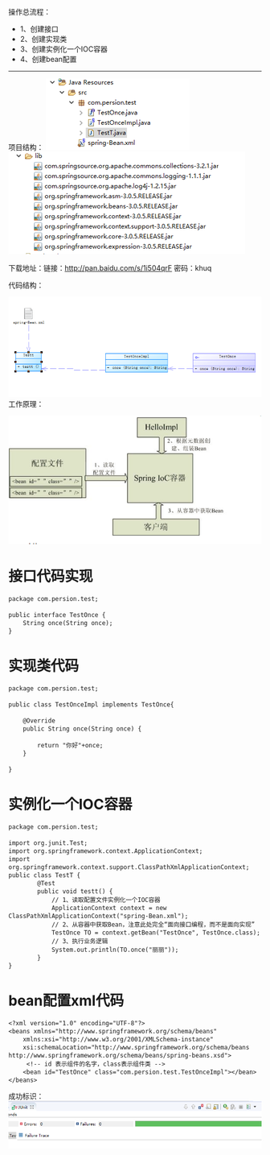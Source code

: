 操作总流程：
- 1、创建接口
- 2、创建实现类
- 3、创建实例化一个IOC容器
- 4、创建bean配置

----------
项目结构：
![](image/2-1.png)
![](image/2-2.png)

下载地址：链接：http://pan.baidu.com/s/1i504qrF 密码：khuq

代码结构： 

![](image/2-3.png)
工作原理：

![](image/2-4.png)
# 接口代码实现
```
package com.persion.test;

public interface TestOnce {
	String once(String once);
}
```
# 实现类代码
```
package com.persion.test;

public class TestOnceImpl implements TestOnce{

	@Override
	public String once(String once) {
		
		return "你好"+once;
	}

}
```
# 实例化一个IOC容器
```
package com.persion.test;

import org.junit.Test;
import org.springframework.context.ApplicationContext;
import org.springframework.context.support.ClassPathXmlApplicationContext;
public class TestT {
	 	@Test
	    public void testt() {
	        // 1、读取配置文件实例化一个IOC容器
	        ApplicationContext context = new ClassPathXmlApplicationContext("spring-Bean.xml");
	        // 2、从容器中获取Bean，注意此处完全“面向接口编程，而不是面向实现”
	        TestOnce TO = context.getBean("TestOnce", TestOnce.class);
	        // 3、执行业务逻辑
	        System.out.println(TO.once("丽丽"));
	    }
}
```
# bean配置xml代码
```
<?xml version="1.0" encoding="UTF-8"?>
<beans xmlns="http://www.springframework.org/schema/beans"
	xmlns:xsi="http://www.w3.org/2001/XMLSchema-instance"
	xsi:schemaLocation="http://www.springframework.org/schema/beans http://www.springframework.org/schema/beans/spring-beans.xsd">
	 <!-- id 表示组件的名字，class表示组件类 -->
	<bean id="TestOnce" class="com.persion.test.TestOnceImpl"></bean>
</beans>
```
成功标识：
![](image/2-5.png)